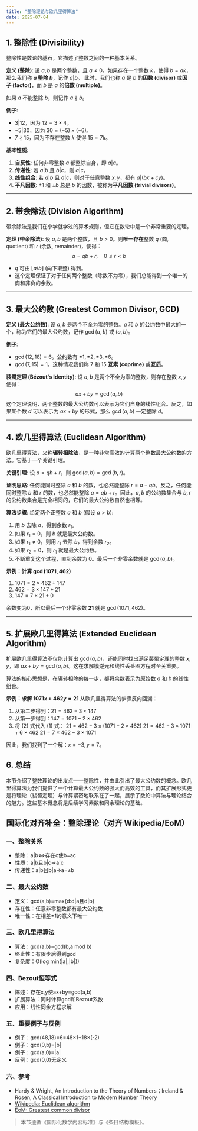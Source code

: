 ```yaml
---
title: "整除理论与欧几里得算法"
date: 2025-07-04
---
```


## 1. 整除性 (Divisibility)

整除性是数论的基石，它描述了整数之间的一种基本关系。

**定义 (整除)**:
设 $a, b$ 是两个整数，且 $a \neq 0$。如果存在一个整数 $k$，使得 $b = ak$，那么我们称 **$a$ 整除 $b$**，记作 $a | b$。
此时，我们也称 $a$ 是 $b$ 的**因数 (divisor)** 或**因子 (factor)**，而 $b$ 是 $a$ 的**倍数 (multiple)**。

如果 $a$ 不能整除 $b$，则记作 $a \nmid b$。

**例子**:

- $3 | 12$，因为 $12 = 3 \times 4$。
- $-5 | 30$，因为 $30 = (-5) \times (-6)$。
- $7 \nmid 15$，因为不存在整数 $k$ 使得 $15 = 7k$。

**基本性质**:

1. **自反性**: 任何非零整数 $a$ 都整除自身，即 $a|a$。
2. **传递性**: 若 $a|b$ 且 $b|c$，则 $a|c$。
3. **线性组合**: 若 $a|b$ 且 $a|c$，则对于任意整数 $x, y$，都有 $a|(bx+cy)$。
4. **平凡因数**: $\pm 1$ 和 $\pm b$ 总是 $b$ 的因数，被称为**平凡因数 (trivial divisors)**。

---

## 2. 带余除法 (Division Algorithm)

带余除法是我们在小学就学过的算术规则，但它在数论中是一个非常重要的定理。

**定理 (带余除法)**:
设 $a, b$ 是两个整数，且 $b > 0$。则**唯一存在**整数 $q$ (商, quotient) 和 $r$ (余数, remainder)，使得：
$$ a = qb + r, \quad 0 \le r < b $$

- $q$ 可由 $\lfloor a/b \rfloor$ (向下取整) 得到。
- 这个定理保证了对于任何两个整数（除数不为零），我们总能得到一个唯一的商和非负的余数。

---

## 3. 最大公约数 (Greatest Common Divisor, GCD)

**定义 (最大公约数)**:
设 $a, b$ 是两个不全为零的整数。$a$ 和 $b$ 的公约数中最大的一个，称为它们的最大公约数，记作 $\gcd(a, b)$ 或 $(a, b)$。

**例子**:

- $\gcd(12, 18) = 6$。公约数有 $\pm 1, \pm 2, \pm 3, \pm 6$。
- $\gcd(7, 15) = 1$。这种情况我们称 7 和 15 **互素 (coprime)** 或**互质**。

**裴蜀定理 (Bézout's Identity)**:
设 $a, b$ 是两个不全为零的整数，则存在整数 $x, y$ 使得：
$$ ax + by = \gcd(a, b) $$
这个定理说明，两个整数的最大公约数可以表示为它们自身的线性组合。反之，如果某个数 $d$ 可以表示为 $ax+by$ 的形式，那么 $\gcd(a,b)$ 一定整除 $d$。

---

## 4. 欧几里得算法 (Euclidean Algorithm)

欧几里得算法，又称**辗转相除法**，是一种非常高效的计算两个整数最大公约数的方法。它基于一个关键引理。

**关键引理**:
设 $a = qb + r$，则 $\gcd(a, b) = \gcd(b, r)$。

**证明思路**: 任何能同时整除 $a$ 和 $b$ 的数，也必然能整除 $r = a - qb$。反之，任何能同时整除 $b$ 和 $r$ 的数，也必然能整除 $a = qb + r$。因此，$a,b$ 的公约数集合与 $b,r$ 的公约数集合是完全相同的，它们的最大公约数自然也相等。

**算法步骤**:
给定两个正整数 $a$ 和 $b$ (假设 $a > b$):

1. 用 $b$ 去除 $a$，得到余数 $r_1$。
2. 如果 $r_1 = 0$，则 $b$ 就是最大公约数。
3. 如果 $r_1 \neq 0$，则用 $r_1$ 去除 $b$，得到余数 $r_2$。
4. 如果 $r_2 = 0$，则 $r_1$ 就是最大公约数。
5. 不断重复这个过程，直到余数为 0。最后一个非零余数就是 $\gcd(a, b)$。

**示例：计算 $\gcd(1071, 462)$**

1. $1071 = 2 \times 462 + 147$
2. $462 = 3 \times 147 + 21$
3. $147 = 7 \times 21 + 0$

余数变为0，所以最后一个非零余数 **21** 就是 $\gcd(1071, 462)$。

---

## 5. 扩展欧几里得算法 (Extended Euclidean Algorithm)

扩展欧几里得算法不仅能计算出 $\gcd(a,b)$，还能同时找出满足裴蜀定理的整数 $x, y$，即 $ax+by = \gcd(a,b)$。这在求解模逆元和线性丢番图方程时至关重要。

算法的核心思想是，在辗转相除的每一步，都将余数表示为原始数 $a$ 和 $b$ 的线性组合。

**示例：求解 $1071x + 462y = 21$**
从欧几里得算法的步骤反向回溯：

1. 从第二步得到：$21 = 462 - 3 \times 147$
2. 从第一步得到：$147 = 1071 - 2 \times 462$
3. 将 (2) 式代入 (1) 式：
    $21 = 462 - 3 \times (1071 - 2 \times 462)$
    $21 = 462 - 3 \times 1071 + 6 \times 462$
    $21 = 7 \times 462 - 3 \times 1071$

因此，我们找到了一个解：$x = -3, y = 7$。

## 6. 总结

本节介绍了整数理论的出发点——整除性，并由此引出了最大公约数的概念。欧几里得算法为我们提供了一个计算最大公约数的强大而高效的工具，而其扩展形式更是将理论（裴蜀定理）与计算紧密地联系在了一起，展示了数论中算法与理论结合的魅力。这些基本概念将是后续学习素数和同余理论的基础。

## 国际化对齐补全：整除理论（对齐 Wikipedia/EoM）

### 一、整除关系

- 整除：a|b⇔存在c使b=ac
- 性质：a|b且b|c⇒a|c
- 传递性：a|b且b|a⇒a=±b

### 二、最大公约数

- 定义：gcd(a,b)=max{d:d|a且d|b}
- 存在性：任意非零整数都有最大公约数
- 唯一性：在相差±1的意义下唯一

### 三、欧几里得算法

- 算法：gcd(a,b)=gcd(b,a mod b)
- 终止性：有限步后得到gcd
- 复杂度：O(log min(|a|,|b|))

### 四、Bezout恒等式

- 陈述：存在x,y使ax+by=gcd(a,b)
- 扩展算法：同时计算gcd和Bezout系数
- 应用：线性同余方程求解

### 五、重要例子与反例

- 例子：gcd(48,18)=6=48×1+18×(-2)
- 例子：gcd(0,b)=|b|
- 例子：gcd(a,0)=|a|
- 反例：gcd(0,0)无定义

### 六、参考

- Hardy & Wright, An Introduction to the Theory of Numbers；Ireland & Rosen, A Classical Introduction to Modern Number Theory
- [Wikipedia: Euclidean algorithm](https://en.wikipedia.org/wiki/Euclidean_algorithm)
- [EoM: Greatest common divisor](https://encyclopediaofmath.org/wiki/Greatest_common_divisor)

> 本节遵循《国际化数学内容标准》与《条目结构模板》。
